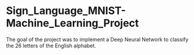 # Sign_Language_MNIST-Machine_Learning_Project
The goal of the project was to implement a Deep Neural Network to classify the 26 letters of the English alphabet.
